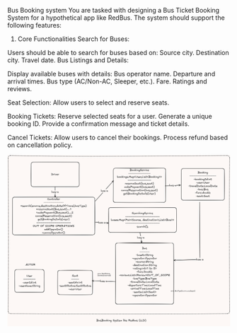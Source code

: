 Bus Booking system
You are tasked with designing a Bus Ticket Booking System for a hypothetical app like RedBus. The system should support the following features:

1. Core Functionalities
Search for Buses:

Users should be able to search for buses based on:
Source city.
Destination city.
Travel date.
Bus Listings and Details:

Display available buses with details:
Bus operator name.
Departure and arrival times.
Bus type (AC/Non-AC, Sleeper, etc.).
Fare.
Ratings and reviews.

Seat Selection:
Allow users to select and reserve seats.

Booking Tickets:
Reserve selected seats for a user.
Generate a unique booking ID.
Provide a confirmation message and ticket details.

Cancel Tickets:
Allow users to cancel their bookings.
Process refund based on cancellation policy.


![classdiagram](image.png)